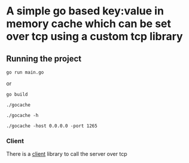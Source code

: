 # A simple go based key:value in memory cache which can be set over tcp using a custom tcp library

## Running the project

```
go run main.go
```

or

```
go build

./gocache

./gocache -h  

./gocache -host 0.0.0.0 -port 1265
```

### Client
There is a [client](https://github.com/dropdevrahul/gocacheclient) library to call the server over tcp



